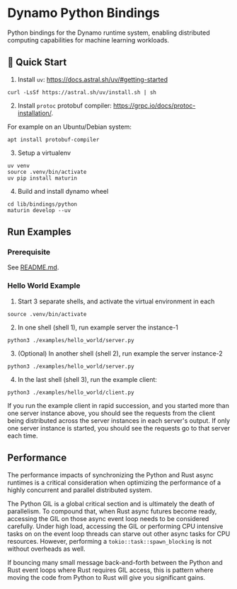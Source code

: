 <!--
SPDX-FileCopyrightText: Copyright (c) 2024-2025 NVIDIA CORPORATION & AFFILIATES. All rights reserved.
SPDX-License-Identifier: Apache-2.0

Licensed under the Apache License, Version 2.0 (the "License");
you may not use this file except in compliance with the License.
You may obtain a copy of the License at

https://www.apache.org/licenses/LICENSE-2.0

Unless required by applicable law or agreed to in writing, software
distributed under the License is distributed on an "AS IS" BASIS,
WITHOUT WARRANTIES OR CONDITIONS OF ANY KIND, either express or implied.
See the License for the specific language governing permissions and
limitations under the License.
-->

# Dynamo Python Bindings

Python bindings for the Dynamo runtime system, enabling distributed computing capabilities for machine learning workloads.

## 🚀 Quick Start

1. Install `uv`: https://docs.astral.sh/uv/#getting-started
```
curl -LsSf https://astral.sh/uv/install.sh | sh
```

2. Install `protoc` protobuf compiler: https://grpc.io/docs/protoc-installation/.

For example on an Ubuntu/Debian system:
```
apt install protobuf-compiler
```

3. Setup a virtualenv

```
uv venv
source .venv/bin/activate
uv pip install maturin
```

4. Build and install dynamo wheel
```
cd lib/bindings/python
maturin develop --uv
```

## Run Examples

### Prerequisite

See [README.md](../../../docs/../../docs/runtime/README.md).

### Hello World Example

1. Start 3 separate shells, and activate the virtual environment in each
```
source .venv/bin/activate
```

2. In one shell (shell 1), run example server the instance-1
```
python3 ./examples/hello_world/server.py
```

3. (Optional) In another shell (shell 2), run example the server instance-2
```
python3 ./examples/hello_world/server.py
```

4. In the last shell (shell 3), run the example client:
```
python3 ./examples/hello_world/client.py
```

If you run the example client in rapid succession, and you started more than
one server instance above, you should see the requests from the client being
distributed across the server instances in each server's output. If only one
server instance is started, you should see the requests go to that server
each time.

## Performance

The performance impacts of synchronizing the Python and Rust async runtimes
is a critical consideration when optimizing the performance of a highly
concurrent and parallel distributed system.

The Python GIL is a global critical section and is ultimately the death of
parallelism. To compound that, when Rust async futures become ready,
accessing the GIL on those async event loop needs to be considered carefully.
Under high load, accessing the GIL or performing CPU intensive tasks on
on the event loop threads can starve out other async tasks for CPU resources.
However, performing a `tokio::task::spawn_blocking` is not without overheads
as well.

If bouncing many small message back-and-forth between the Python and Rust
event loops where Rust requires GIL access, this is pattern where moving the
code from Python to Rust will give you significant gains.
